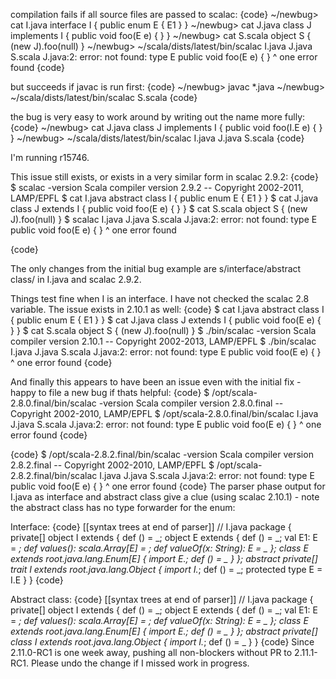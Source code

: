 compilation fails if all source files are passed to scalac:
{code}
  ~/newbug> cat I.java 
interface I { public enum E { E1 } }
  ~/newbug> cat J.java 
class J implements I {
	public void foo(E e) { }
}
  ~/newbug> cat S.scala 
object S { (new J).foo(null) }
  ~/newbug> ~/scala/dists/latest/bin/scalac I.java J.java S.scala 
J.java:2: error: not found: type E
	public void foo(E e) { }
                        ^
one error found
{code}

but succeeds if javac is run first:
{code}
  ~/newbug> javac *.java
  ~/newbug> ~/scala/dists/latest/bin/scalac S.scala
{code}

the bug is very easy to work around by writing out the name more fully:
{code}
  ~/newbug> cat J.java 
class J implements I {
	public void foo(I.E e) { }
}
  ~/newbug> ~/scala/dists/latest/bin/scalac I.java J.java S.scala
{code}

I'm running r15746.

This issue still exists, or exists in a very similar form in scalac 2.9.2:
{code}
$ scalac -version
Scala compiler version 2.9.2 -- Copyright 2002-2011, LAMP/EPFL
$ cat I.java 
abstract class I { public enum E { E1 } }
$ cat J.java 
class J extends I {
  public void foo(E e) { }
}
$ cat S.scala 
object S { (new J).foo(null) }
$ scalac I.java J.java S.scala
J.java:2: error: not found: type E
  public void foo(E e) { }
                  ^
one error found

{code}

The only changes from the initial bug example are s/interface/abstract class/ in I.java and scalac 2.9.2.

Things test fine when I is an interface.  I have not checked the scalac 2.8 variable.
The issue exists in 2.10.1 as well:
{code}
$ cat I.java 
abstract class I { public enum E { E1 } }
$ cat J.java 
class J extends I {
  public void foo(E e) { }
}
$ cat S.scala 
object S { (new J).foo(null) }
$ ./bin/scalac -version
Scala compiler version 2.10.1 -- Copyright 2002-2013, LAMP/EPFL
$ ./bin/scalac I.java J.java S.scala 
J.java:2: error: not found: type E
  public void foo(E e) { }
                  ^
one error found
{code}

And finally this appears to have been an issue even with the initial fix - happy to file a new bug if thats helpful:
{code}
$ /opt/scala-2.8.0.final/bin/scalac -version
Scala compiler version 2.8.0.final -- Copyright 2002-2010, LAMP/EPFL
$ /opt/scala-2.8.0.final/bin/scalac I.java J.java S.scala 
J.java:2: error: not found: type E
  public void foo(E e) { }
                  ^
one error found
{code}

{code}
$ /opt/scala-2.8.2.final/bin/scalac -version
Scala compiler version 2.8.2.final -- Copyright 2002-2010, LAMP/EPFL
$ /opt/scala-2.8.2.final/bin/scalac I.java J.java S.scala 
J.java:2: error: not found: type E
  public void foo(E e) { }
                  ^
one error found
{code}
The parser phase output for I.java as interface and abstract class give a clue (using scalac 2.10.1) - note the abstract class has no type forwarder for the enum:

Interface:
{code}
[[syntax trees at end of                    parser]] // I.java
package <empty> {
  private[<empty>] object I extends  {
    def <init>() = _;
    object E extends  {
      def <init>() = _;
      <stable> <static> val E1: E = _;
      <static> def values(): scala.Array[E] = _;
      <static> def valueOf(x: String): E = _
    };
    <static> class E extends _root_.java.lang.Enum[E] {
      import E._;
      def <init>() = _
    }
  };
  abstract private[<empty>] trait I extends _root_.java.lang.Object {
    import I._;
    def <init>() = _;
    protected type E = I.E
  }
}
{code}

Abstract class:
{code}
[[syntax trees at end of                    parser]] // I.java
package <empty> {
  private[<empty>] object I extends  {
    def <init>() = _;
    object E extends  {
      def <init>() = _;
      <stable> <static> val E1: E = _;
      <static> def values(): scala.Array[E] = _;
      <static> def valueOf(x: String): E = _
    };
    <static> class E extends _root_.java.lang.Enum[E] {
      import E._;
      def <init>() = _
    }
  };
  abstract private[<empty>] class I extends _root_.java.lang.Object {
    import I._;
    def <init>() = _
  }
}
{code}
Since 2.11.0-RC1 is one week away, pushing all non-blockers without PR to 2.11.1-RC1. Please undo the change if I missed work in progress.
